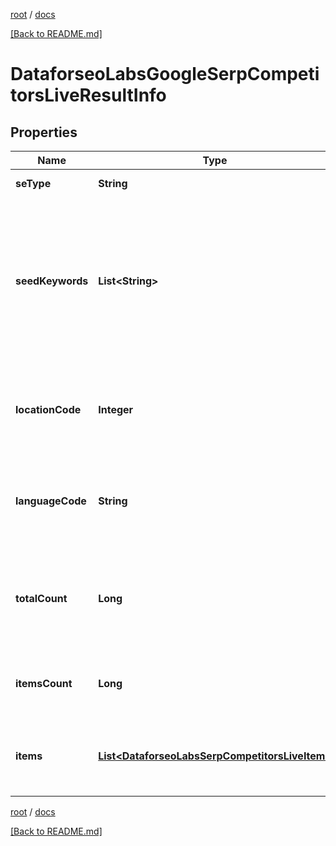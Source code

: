 [root](./../ "root") / [docs](./ "docs")

[[Back to README.md]](./../README.md "[Back to README.md]")

# DataforseoLabsGoogleSerpCompetitorsLiveResultInfo

## Properties

| Name | Type | Description | Notes |
|------------ | ------------- | ------------- | -------------|
|**seType** | **String** | search engine type |  [optional] |
|**seedKeywords** | **List&lt;String&gt;** | keywords specified in the request keyword is returned with decoded %## (plus symbol ‘+’ will be decoded to a space character) |  [optional] |
|**locationCode** | **Integer** | location code in a POST array if there is no data, then the value is null |  [optional] |
|**languageCode** | **String** | language code in a POST array if there is no data, then the value is null |  [optional] |
|**totalCount** | **Long** | the total amount of results in our database relevant to your request |  [optional] |
|**itemsCount** | **Long** | the number of results returned in the items array |  [optional] |
|**items** | [**List&lt;DataforseoLabsSerpCompetitorsLiveItem&gt;**](DataforseoLabsSerpCompetitorsLiveItem.md) | contains detected SERP competitors and related data |  [optional] |

[root](./../ "root") / [docs](./ "docs")

[[Back to README.md]](./../README.md "[Back to README.md]")